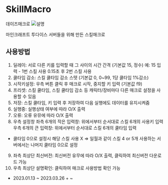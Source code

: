 # SkillMacro
데이즈매크로
![설명](https://user-images.githubusercontent.com/57057173/227768359-e884f5aa-3dd7-4f71-9392-fab0631adbe7.png)

마인크래프트 투다이스 서버들을 위해 만든 스킬매크로

## 사용방법
1. 딜레이: 서로 다른 키를 입력할 때 그 사이의 시간 간격 (기본값 15, 정수)
  예: 15 입력 - 1번 스킬 사용 0.15초 후 2번 스킬 사용
2. 쿨타임 감소: 스킬 쿨타임 감소 스텟 (기본값 0, 0~99, 1당 쿨타임 1%감소)
3. 시작키설정: 우측 버튼 클릭 후 매크로 시작, 중지할 키 입력 (기본값 f9)
4. 프리셋: 스킬 쿨타임, 스킬 쿨타임 감소 등 캐릭터/장비마다 다른 매크로 설정을 사용할 수 있음
5. 저장: 스킬 쿨타임, 키 입력 후 저장하여 다음 실행에도 데이터를 유지시켜줌
6. 실행중: 실행상태 여부에 따라 O/X 출력
7. 오류: 오류 유뮤에 따라 O/X 출력
8. 우측 설정창
  좌측 6개의 작은 입력창: 위에서부터 순서대로 스킬 6개의 사용키 입력
  우측 6개의 큰 입력창: 위에서부터 순서대로 스킬 6개의 쿨타임 입력
  * 쿨타임 0으로 설정시 해당 스킬 사용 X => 일월과 같이 스킬 4 or 5개 사용하는 서버에서는 나머지 쿨타임 0으로 설정
9. 좌측 최상단 최신버전: 최신버전 유무에 따라 O/X 출력, 클릭하여 최신버전 다운로드 가능
10. 우측 최상단 설명확인: 클릭하여 매크로 사용방법 확인 가능

- 2023.01.13 ~ 2023.03.26 + ~
